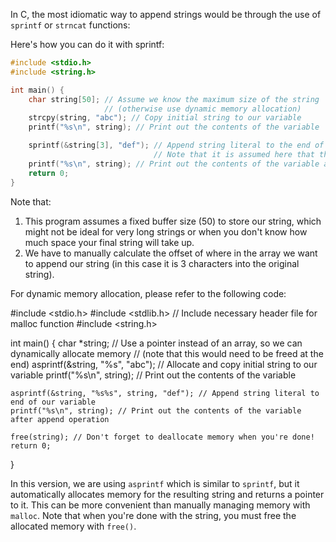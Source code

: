  In C, the most idiomatic way to append strings would be through the use of `sprintf` or `strncat` functions:

Here's how you can do it with sprintf:

```c
#include <stdio.h>
#include <string.h>

int main() {
    char string[50]; // Assume we know the maximum size of the string 
                     // (otherwise use dynamic memory allocation)
    strcpy(string, "abc"); // Copy initial string to our variable
    printf("%s\n", string); // Print out the contents of the variable

    sprintf(&string[3], "def"); // Append string literal to the end of our variable. 
                                // Note that it is assumed here that the original string "abc" is at least 3 characters long, and there's room for an additional 3-character string afterwards ("abcd").
    printf("%s\n", string); // Print out the contents of the variable after append operation
    return 0;
}
```

Note that:
1. This program assumes a fixed buffer size (50) to store our string, which might not be ideal for very long strings or when you don't know how much space your final string will take up.
2. We have to manually calculate the offset of where in the array we want to append our string (in this case it is 3 characters into the original string).

For dynamic memory allocation, please refer to the following code:

#include <stdio.h>
#include <stdlib.h> // Include necessary header file for malloc function
#include <string.h>

int main() {
    char *string; // Use a pointer instead of an array, so we can dynamically allocate memory 
                  // (note that this would need to be freed at the end)
    asprintf(&string, "%s", "abc"); // Allocate and copy initial string to our variable
    printf("%s\n", string); // Print out the contents of the variable

    asprintf(&string, "%s%s", string, "def"); // Append string literal to end of our variable
    printf("%s\n", string); // Print out the contents of the variable after append operation 
    
    free(string); // Don't forget to deallocate memory when you're done!
    return 0;
}

In this version, we are using `asprintf` which is similar to `sprintf`, but it automatically allocates memory for the resulting string and returns a pointer to it. This can be more convenient than manually managing memory with `malloc`. Note that when you're done with the string, you must free the allocated memory with `free()`.
